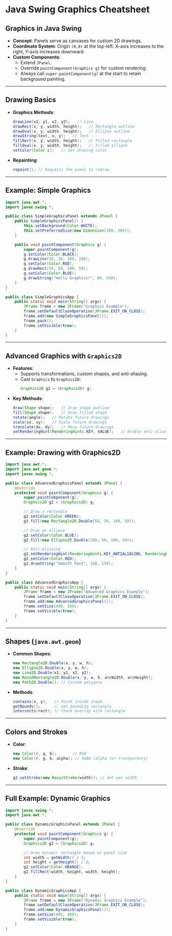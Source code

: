 # Java Swing Graphics Cheatsheet

## Graphics in Java Swing
- **Concept**: Panels serve as canvases for custom 2D drawings.
- **Coordinate System**: Origin `(0,0)` at the top-left. X-axis increases to the right, Y-axis increases downward.
- **Custom Components**:
  - Extend `JPanel`.
  - Override `paintComponent(Graphics g)` for custom rendering.
  - Always call `super.paintComponent(g)` at the start to retain background painting.

---

## Drawing Basics
- **Graphics Methods**:
  ```java
  drawLine(x1, y1, x2, y2);   // Line
  drawRect(x, y, width, height);   // Rectangle outline
  drawOval(x, y, width, height);   // Ellipse outline
  drawString(text, x, y);   // Text
  fillRect(x, y, width, height);   // Filled rectangle
  fillOval(x, y, width, height);   // Filled ellipse
  setColor(Color c);   // Set drawing color
  ```
- **Repainting**:
  ```java
  repaint(); // Requests the panel to redraw.
  ```

---

## Example: Simple Graphics
```java
import java.awt.*;
import javax.swing.*;

public class SimpleGraphicsPanel extends JPanel {
    public SimpleGraphicsPanel() {
        this.setBackground(Color.WHITE);
        this.setPreferredSize(new Dimension(300, 300));
    }

    public void paintComponent(Graphics g) {
        super.paintComponent(g);
        g.setColor(Color.BLACK);
        g.drawLine(10, 10, 100, 100);
        g.setColor(Color.RED);
        g.drawRect(50, 50, 100, 50);
        g.setColor(Color.BLUE);
        g.drawString("Hello Graphics!", 80, 200);
    }
}

public class SimpleGraphicsApp {
    public static void main(String[] args) {
        JFrame frame = new JFrame("Graphics Example");
        frame.setDefaultCloseOperation(JFrame.EXIT_ON_CLOSE);
        frame.add(new SimpleGraphicsPanel());
        frame.pack();
        frame.setVisible(true);
    }
}
```

---

## Advanced Graphics with `Graphics2D`
- **Features**:
  - Supports transformations, custom shapes, and anti-aliasing.
  - Cast `Graphics` to `Graphics2D`:
    ```java
    Graphics2D g2 = (Graphics2D) g;
    ```
- **Key Methods**:
  ```java
  draw(Shape shape);   // Draw shape outline
  fill(Shape shape);   // Draw filled shape
  rotate(angle);   // Rotate future drawings
  scale(sx, sy);   // Scale future drawings
  translate(dx, dy);   // Move future drawings
  setRenderingHint(RenderingHints.KEY, VALUE);   // Enable anti-aliasing
  ```

---

## Example: Drawing with Graphics2D
```java
import java.awt.*;
import java.awt.geom.*;
import javax.swing.*;

public class AdvancedGraphicsPanel extends JPanel {
    @Override
    protected void paintComponent(Graphics g) {
        super.paintComponent(g);
        Graphics2D g2 = (Graphics2D) g;

        // Draw a rectangle
        g2.setColor(Color.GREEN);
        g2.fill(new Rectangle2D.Double(50, 50, 100, 50));

        // Draw an ellipse
        g2.setColor(Color.BLUE);
        g2.fill(new Ellipse2D.Double(200, 50, 100, 50));

        // Anti-aliasing
        g2.setRenderingHint(RenderingHints.KEY_ANTIALIASING, RenderingHints.VALUE_ANTIALIAS_ON);
        g2.setColor(Color.RED);
        g2.drawString("Smooth Text", 100, 150);
    }
}

public class AdvancedGraphicsApp {
    public static void main(String[] args) {
        JFrame frame = new JFrame("Advanced Graphics Example");
        frame.setDefaultCloseOperation(JFrame.EXIT_ON_CLOSE);
        frame.add(new AdvancedGraphicsPanel());
        frame.setSize(400, 300);
        frame.setVisible(true);
    }
}
```

---

## Shapes (`java.awt.geom`)
- **Common Shapes**:
  ```java
  new Rectangle2D.Double(x, y, w, h);
  new Ellipse2D.Double(x, y, w, h);
  new Line2D.Double(x1, y1, x2, y2);
  new RoundRectangle2D.Double(x, y, w, h, arcWidth, arcHeight);
  new Path2D.Double(); // Custom polygons
  ```
- **Methods**:
  ```java
  contains(x, y);   // Point inside shape
  getBounds();      // Get bounding rectangle
  intersects(rect); // Check overlap with rectangle
  ```

---

## Colors and Strokes
- **Color**:
  ```java
  new Color(r, g, b);       // RGB
  new Color(r, g, b, alpha); // RGBA (alpha for transparency)
  ```
- **Stroke**:
  ```java
  g2.setStroke(new BasicStroke(width)); // Set pen width
  ```

---

## Full Example: Dynamic Graphics
```java
import javax.swing.*;
import java.awt.*;

public class DynamicGraphicsPanel extends JPanel {
    @Override
    protected void paintComponent(Graphics g) {
        super.paintComponent(g);
        Graphics2D g2 = (Graphics2D) g;

        // Draw dynamic rectangle based on panel size
        int width = getWidth() / 3;
        int height = getHeight() / 3;
        g2.setColor(Color.ORANGE);
        g2.fillRect(width, height, width, height);
    }
}

public class DynamicGraphicsApp {
    public static void main(String[] args) {
        JFrame frame = new JFrame("Dynamic Graphics Example");
        frame.setDefaultCloseOperation(JFrame.EXIT_ON_CLOSE);
        frame.add(new DynamicGraphicsPanel());
        frame.setSize(400, 400);
        frame.setVisible(true);
    }
}
```